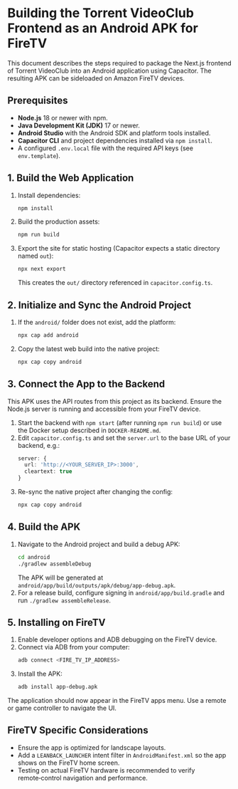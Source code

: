 # Building the Torrent VideoClub Frontend as an Android APK for FireTV

This document describes the steps required to package the Next.js frontend of Torrent VideoClub into an Android application using Capacitor. The resulting APK can be sideloaded on Amazon FireTV devices.

## Prerequisites

- **Node.js** 18 or newer with npm.
- **Java Development Kit (JDK)** 17 or newer.
- **Android Studio** with the Android SDK and platform tools installed.
- **Capacitor CLI** and project dependencies installed via `npm install`.
- A configured `.env.local` file with the required API keys (see `env.template`).

## 1. Build the Web Application

1. Install dependencies:
   ```bash
   npm install
   ```
2. Build the production assets:
   ```bash
   npm run build
   ```
3. Export the site for static hosting (Capacitor expects a static directory named `out`):
   ```bash
   npx next export
   ```
   This creates the `out/` directory referenced in `capacitor.config.ts`.

## 2. Initialize and Sync the Android Project

1. If the `android/` folder does not exist, add the platform:
   ```bash
   npx cap add android
   ```
2. Copy the latest web build into the native project:
   ```bash
   npx cap copy android
   ```

## 3. Connect the App to the Backend

This APK uses the API routes from this project as its backend. Ensure the Node.js
server is running and accessible from your FireTV device.

1. Start the backend with `npm start` (after running `npm run build`) or use the
   Docker setup described in `DOCKER-README.md`.
2. Edit `capacitor.config.ts` and set the `server.url` to the base URL of your
   backend, e.g.:
   ```ts
   server: {
     url: 'http://<YOUR_SERVER_IP>:3000',
     cleartext: true
   }
   ```
3. Re-sync the native project after changing the config:
   ```bash
   npx cap copy android
   ```

## 4. Build the APK

1. Navigate to the Android project and build a debug APK:
   ```bash
   cd android
   ./gradlew assembleDebug
   ```
   The APK will be generated at `android/app/build/outputs/apk/debug/app-debug.apk`.
2. For a release build, configure signing in `android/app/build.gradle` and run `./gradlew assembleRelease`.

## 5. Installing on FireTV

1. Enable developer options and ADB debugging on the FireTV device.
2. Connect via ADB from your computer:
   ```bash
   adb connect <FIRE_TV_IP_ADDRESS>
   ```
3. Install the APK:
   ```bash
   adb install app-debug.apk
   ```

The application should now appear in the FireTV apps menu. Use a remote or game controller to navigate the UI.

## FireTV Specific Considerations

- Ensure the app is optimized for landscape layouts.
- Add a `LEANBACK_LAUNCHER` intent filter in `AndroidManifest.xml` so the app shows on the FireTV home screen.
- Testing on actual FireTV hardware is recommended to verify remote‑control navigation and performance.

